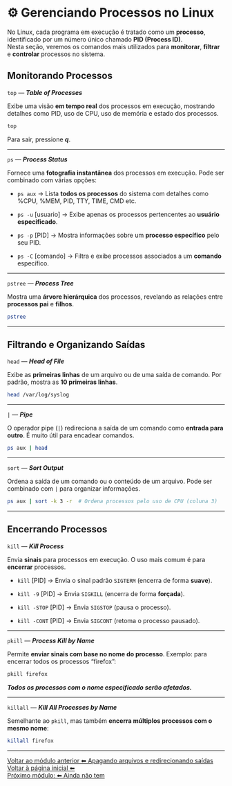 # ⚙️ Gerenciando Processos no Linux

No Linux, cada programa em execução é tratado como um **processo**, identificado por um número único chamado **PID (Process ID)**.  
Nesta seção, veremos os comandos mais utilizados para **monitorar**, **filtrar** e **controlar** processos no sistema.  

## Monitorando Processos

`top` — ***Table of Processes***

Exibe uma visão **em tempo real** dos processos em execução, mostrando detalhes como PID, uso de CPU, uso de memória e estado dos processos.  
```bash
top
``` 

Para sair, pressione ***q***.  

---  
  
`ps` — ***Process Status***

Fornece uma **fotografia instantânea** dos processos em execução. Pode ser combinado com várias opções:

- `ps aux` → Lista **todos os processos** do sistema com detalhes como %CPU, %MEM, PID, TTY, TIME, CMD etc.

- `ps -u` [usuario] → Exibe apenas os processos pertencentes ao **usuário especificado**.

- `ps -p` [PID] → Mostra informações sobre um **processo específico** pelo seu PID.

- `ps -C` [comando] → Filtra e exibe processos associados a um **comando** específico.  

---  
  
`pstree` — ***Process Tree***

Mostra uma **árvore hierárquica** dos processos, revelando as relações entre **processos pai** e **filhos**.  
```bash
pstree
```  
  
---  
  
## Filtrando e Organizando Saídas  

`head` — ***Head of File***

Exibe as **primeiras linhas** de um arquivo ou de uma saída de comando.
Por padrão, mostra as **10 primeiras linhas**.  
```bash
head /var/log/syslog  
```  
---  
  
`|` — ***Pipe***  

O operador pipe (`|`) redireciona a saída de um comando como **entrada para outro**.
É muito útil para encadear comandos.
```bash
ps aux | head
```  
---  

`sort` — ***Sort Output***

Ordena a saída de um comando ou o conteúdo de um arquivo.
Pode ser combinado com `|` para organizar informações.
```bash
ps aux | sort -k 3 -r  # Ordena processos pelo uso de CPU (coluna 3)
```  
---  
  
## Encerrando Processos

`kill` — ***Kill Process***

Envia **sinais** para processos em execução.
O uso mais comum é para **encerrar** processos.

- `kill` [PID] → Envia o sinal padrão `SIGTERM` (encerra de forma **suave**).

- `kill -9` [PID] → Envia `SIGKILL` (encerra de forma **forçada**).

- `kill -STOP` [PID] → Envia `SIGSTOP` (pausa o processo).

- `kill -CONT` [PID] → Envia `SIGCONT` (retoma o processo pausado).  
  
---  
  
`pkill` — ***Process Kill by Name***

Permite **enviar sinais com base no nome do processo**.
Exemplo: para encerrar todos os processos “firefox”:
```bash
pkill firefox
```  
  
***Todos os processos com o nome especificado serão afetados.***  
  
---  
  
`killall` — ***Kill All Processes by Name***

Semelhante ao `pkill`, mas também **encerra múltiplos processos com o mesmo nome**:
```bash
killall firefox
```  
  
---  

[Voltar ao módulo anterior ⬅ Apagando arquivos e redirecionando saídas ](../apagando)  
[Voltar à página inicial ⬅ ](../)  
[Próximo módulo: ⬅ Ainda não tem]()   